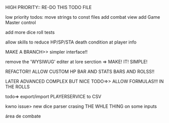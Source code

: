 HIGH PRIORITY::
RE-DO THIS TODO FILE

low priority todos:
    move strings to const files
    add combat view
    add Game Master control

add more dice roll tests

allow skills to reduce HP/SP/STA
death condition at player info

MAKE A BRANCH>> simpler interface!!

remove the 'WYSIWUG' editer at lore serction
=> MAKE! IT! SIMPLE!

REFACTOR!!
ALLOW CUSTOM HP BAR
AND STATS BARS AND ROLSS!!

LATER ADVANCED COMPLEX BUT NICE TODO=>>
ALLOW FORMULAS!!! IN THE ROLLS

todo=> export/import PLAYERSERVICE to CSV

kwno issue> new dice parser crasing THE WHLE THING on some inputs

área de combate
